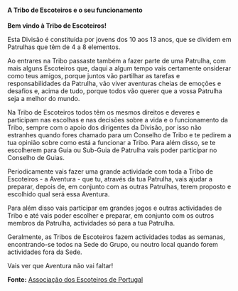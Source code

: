 #### A Tribo de Escoteiros e o seu funcionamento ####

**Bem vindo à Tribo de Escoteiros!**

Esta Divisão é constituída por jovens dos 10 aos 13 anos, que se dividem em Patrulhas que têm de 4 a 8 elementos.

Ao entrares na Tribo passaste também a fazer parte de uma Patrulha, com mais alguns Escoteiros que, daqui a algum tempo vais certamente onsiderar como teus amigos, porque juntos vão partilhar as tarefas e responsabilidades da Patrulha, vão viver aventuras cheias de emoções e desafios e, acima de tudo, porque todos vão querer que a vossa Patrulha seja a melhor do mundo.

Na Tribo de Escoteiros todos têm os mesmos direitos e deveres e participam nas escolhas e nas decisões sobre a vida e o funcionamento da Tribo, sempre com o apoio dos dirigentes da Divisão, por isso não estranhes quando fores chamado para um Conselho de Tribo e te pedirem a tua opinião sobre como está a funcionar a Tribo. Para além disso, se te escolherem para Guia ou Sub-Guia de Patrulha vais poder participar no Conselho de Guias.

Periodicamente vais fazer uma grande actividade com toda a Tribo de Escoteiros - a Aventura - que tu, através da tua Patrulha, vais ajudar a preparar, depois de, em conjunto com as outras Patrulhas, terem proposto e escolhido qual será essa Aventura.

Para além disso vais participar em grandes jogos e outras actividades de Tribo e até vais poder escolher e preparar, em conjunto com os outros membros da Patrulha, actividades só para a tua Patrulha.

Geralmente, as Tribos de Escoteiros fazem actividades todas as semanas, encontrando-se todos na Sede do Grupo, ou noutro local quando forem actividades fora da Sede.

Vais ver que Aventura não vai faltar!

**Fonte:** [Associação dos Escoteiros de Portugal](http://www.escoteiros.pt/artigo-art-74)
